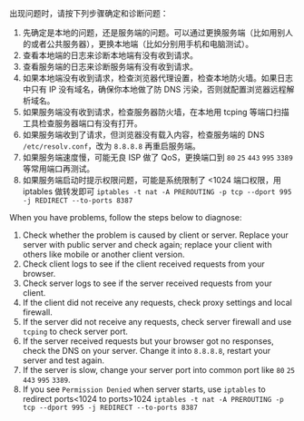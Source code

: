 出现问题时，请按下列步骤确定和诊断问题：

1. 先确定是本地的问题，还是服务端的问题。可以通过更换服务端（比如用别人的或者公共服务器），更换本地端（比如分别用手机和电脑测试）。
2. 查看本地端的日志来诊断本地端有没有收到请求。
3. 查看服务端的日志来诊断服务端有没有收到请求。
4. 如果本地端没有收到请求，检查浏览器代理设置，检查本地防火墙。如果日志中只有 IP 没有域名，确保你本地做了防 DNS 污染，否则就配置浏览器远程解析域名。
5. 如果服务端没有收到请求，检查服务器防火墙，在本地用 tcping 等端口扫描工具检查服务器端口有没有打开。
6. 如果服务端收到了请求，但浏览器没有载入内容，检查服务端的 DNS `/etc/resolv.conf`，改为 `8.8.8.8` 再重启服务端。
7. 如果服务端速度慢，可能无良 ISP 做了 QoS，更换端口到 `80` `25` `443` `995` `3389` 等常用端口再测试。
8. 如果服务端启动时提示权限问题，可能是系统限制了 <1024 端口权限，用 iptables 做转发即可 `iptables -t nat -A PREROUTING -p tcp --dport 995 -j REDIRECT --to-ports 8387`

When you have problems, follow the steps below to diagnose:

1. Check whether the problem is caused by client or server. Replace your server with public server and check again; replace your client with others like mobile or another client version.
2. Check client logs to see if the client received requests from your browser.
3. Check server logs to see if the server received requests from your client.
4. If the client did not receive any requests, check proxy settings and local firewall.
5. If the server did not receive any requests, check server firewall and use `tcping` to check server port.
6. If the server received requests but your browser got no responses, check the DNS on your server. Change it into `8.8.8.8`, restart your server and test again.
7. If the server is slow, change your server port into common port like `80` `25` `443` `995` `3389`.
8. If you see `Permission Denied` when server starts, use `iptables` to redirect ports<1024 to ports>1024 `iptables -t nat -A PREROUTING -p tcp --dport 995 -j REDIRECT --to-ports 8387`